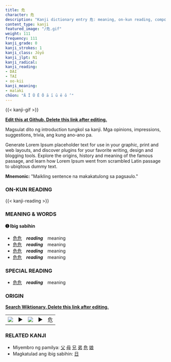 ```yaml
---
title: 危
character: 危
description: "Kanji dictionary entry 危: meaning, on-kun reading, compounds, origin, related kanji"
content_type: kanji
featured_image: "/危.gif"
weight: 111
frequency: 111
kanji_grade: 0
kanji_strokes: 1
kanji_class: Jōyō
kanji_jlpt: N1
kanji_radical: 
kanji_reading: 
- DAI
- TAI
- oo-kii
kanji_meaning:
- malaki
chōon: "Ā Ī Ū Ē Ō ā ī ū ē ō ’"
---
```

[//]: # (Don't edit the line below. Kanji animated GIF code is automatically generated.)
{{< kanji-gif >}}

[//]: # (Edit below this line.)

**[Edit this at Github. Delete this link after editing.](https://github.com/tim0g/tim/tree/main/content/kanji/危/index.md)**

Magsulat dito ng introduction tungkol sa kanji. Mga opinions, impressions, suggestions, trivia, ang kung ano-ano pa.

Generate Lorem Ipsum placeholder text for use in your graphic, print and web layouts, and discover plugins for your favorite writing, design and blogging tools. Explore the origins, history and meaning of the famous passage, and learn how Lorem Ipsum went from scrambled Latin passage to ubiqitous dummy text.
 
**Mnemonic:** "Maikling sentence na makakatulong sa pagsaulo."

### ON-KUN READING

[//]: # (Don't edit the line below. ON-KUN READING code is automatically generated.)
{{< kanji-reading >}}

### MEANING & WORDS

#### ➊ **Ibig sabihin**
  - [危](../危)[危](../危)　***reading***　meaning
  - [危](../危)[危](../危)　***reading***　meaning
  - [危](../危)[危](../危)　***reading***　meaning
  - [危](../危)[危](../危)　***reading***　meaning

### SPECIAL READING
  - [危](../危)[危](../危)　***reading***　meaning

### ORIGIN

**[Search Wiktionary. Delete this link after editing.](https://wiktionary.org/wiki/危)**
<table class="kanji-table"><tr><td>
<img src="60px-危-bronze.svg.png">
</td><td>▶</td><td>
<img src="60px-危-oracle.svg.png">
</td><td>▶</td>
<td class="kanji-origin">危</td>
</tr></table>

### RELATED KANJI
- Miyembro ng pamilya: [父](../父) [母](../母) [兄](../兄) [弟](../弟) [危](../危) [娘](../娘)
- Magkatulad ang ibig sabihin: [日](../日)
